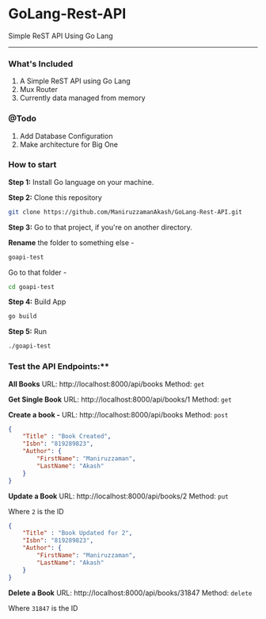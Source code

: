 # GoLang-Rest-API
Simple ReST API Using Go Lang

---

### What's Included
1. A Simple ReST API using Go Lang
2. Mux Router
3. Currently data managed from memory


### @Todo
1. Add Database Configuration
2. Make architecture for Big One

### How to start
**Step 1:**
Install Go language on your machine.

**Step 2:**
Clone this repository
```bash
git clone https://github.com/ManiruzzamanAkash/GoLang-Rest-API.git
```

**Step 3:**
Go to that project, if you're on another directory. 

**Rename** the folder to something else -
```bash
goapi-test
```

Go to that folder -
```bash
cd goapi-test
```

**Step 4:**
Build App
```bash
go build
```

**Step 5:**
Run
```bash
./goapi-test
```

### Test the API Endpoints:**

**All Books**
URL: http://localhost:8000/api/books
Method: `get`

**Get Single Book**
URL: http://localhost:8000/api/books/1
Method: `get`

**Create a book -**
URL: http://localhost:8000/api/books
Method: `post`

```json
{
	"Title" : "Book Created",
	"Isbn": "819289823",
	"Author": {
		"FirstName": "Maniruzzaman",
		"LastName": "Akash"
	}
}
```

**Update a Book**
URL: http://localhost:8000/api/books/2
Method: `put`

Where `2` is the ID

```json
{
	"Title" : "Book Updated for 2",
	"Isbn": "819289823",
	"Author": {
		"FirstName": "Maniruzzaman",
		"LastName": "Akash"
	}
}
```

**Delete a Book**
URL: http://localhost:8000/api/books/31847
Method: `delete`

Where `31847` is the ID